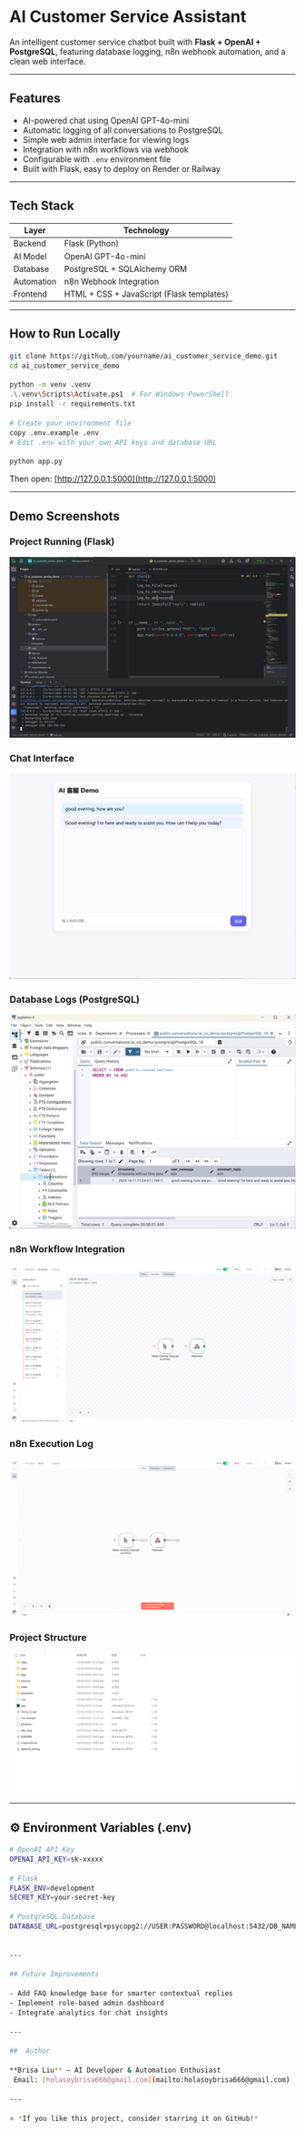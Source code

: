 
#  AI Customer Service Assistant

An intelligent customer service chatbot built with **Flask + OpenAI + PostgreSQL**, featuring database logging, n8n webhook automation, and a clean web interface.

---

## Features

- AI-powered chat using OpenAI GPT-4o-mini
- Automatic logging of all conversations to PostgreSQL
- Simple web admin interface for viewing logs
- Integration with n8n workflows via webhook
- Configurable with `.env` environment file
- Built with Flask, easy to deploy on Render or Railway

---

## Tech Stack

| Layer | Technology |
|--------|-------------|
| Backend | Flask (Python) |
| AI Model | OpenAI GPT-4o-mini |
| Database | PostgreSQL + SQLAlchemy ORM |
| Automation | n8n Webhook Integration |
| Frontend | HTML + CSS + JavaScript (Flask templates) |

---

## How to Run Locally

```bash
git clone https://github.com/yourname/ai_customer_service_demo.git
cd ai_customer_service_demo

python -m venv .venv
.\.venv\Scripts\Activate.ps1  # For Windows PowerShell
pip install -r requirements.txt

# Create your environment file
copy .env.example .env
# Edit .env with your own API keys and database URL

python app.py
```

Then open: [http://127.0.0.1:5000](http://127.0.0.1:5000)

---

## Demo Screenshots

### Project Running (Flask)
![Run Server](static/run_server.png)

### Chat Interface
![Chat Demo](static/chat_demo.png)

### Database Logs (PostgreSQL)
![Database Logs](static/db_logs.png)

### n8n Workflow Integration
![n8n Workflow](static/n8n_workflow.png)

### n8n Execution Log
![n8n Execution](static/n8n_execution.png)

### Project Structure
![Project Structure](static/project_structure.png)

---

## ⚙️ Environment Variables (.env)

```bash
# OpenAI API Key
OPENAI_API_KEY=sk-xxxxx

# Flask
FLASK_ENV=development
SECRET_KEY=your-secret-key

# PostgreSQL Database
DATABASE_URL=postgresql+psycopg2://USER:PASSWORD@localhost:5432/DB_NAME


---

## Future Improvements

- Add FAQ knowledge base for smarter contextual replies  
- Implement role-based admin dashboard  
- Integrate analytics for chat insights  

---

##  Author

**Brisa Liu** — AI Developer & Automation Enthusiast  
 Email: [holasoybrisa666@gmail.com](mailto:holasoybrisa666@gmail.com)  

---

⭐ *If you like this project, consider starring it on GitHub!* 
